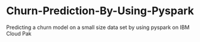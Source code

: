 # Churn-Prediction-By-Using-Pyspark

Predicting a churn model on a small size data set by using pyspark on IBM Cloud Pak
